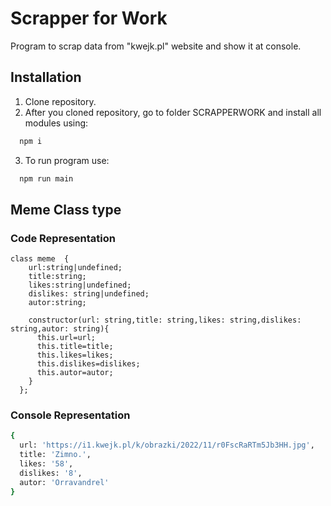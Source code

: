 # Scrapper for Work

Program to scrap data from "kwejk.pl" website and show it at console.


## Installation
1. Clone repository.
2. After you cloned repository, go to folder SCRAPPERWORK and install all modules using:

```bash
  npm i
```
3. To run program use:
```bash
  npm run main
```
## Meme Class type
###  Code Representation
```code
class meme  {
    url:string|undefined;
    title:string;
    likes:string|undefined;
    dislikes: string|undefined;
    autor:string;

    constructor(url: string,title: string,likes: string,dislikes: string,autor: string){
      this.url=url;
      this.title=title;
      this.likes=likes;
      this.dislikes=dislikes;
      this.autor=autor;
    }
  };
  ```
### Console Representation
```bash
{
  url: 'https://i1.kwejk.pl/k/obrazki/2022/11/r0FscRaRTm5Jb3HH.jpg',
  title: 'Zimno.',
  likes: '58',
  dislikes: '8',
  autor: 'Orravandrel'
}
```

